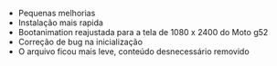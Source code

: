 - Pequenas melhorias
- Instalação mais rapida
- Bootanimation reajustada para a tela de 1080 x 2400 do Moto g52
- Correção de bug na inicialização
- O arquivo ficou mais leve, conteúdo desnecessário removido
